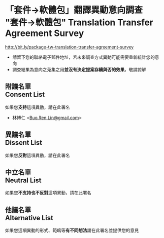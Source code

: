 # 「套件→軟體包」翻譯異動意向調查<br>"套件→軟體包" Translation Transfer Agreement Survey
http://bit.ly/package-tw-translation-transfer-agreement-survey

* 請留下您的聯絡電子郵件地址，若未來調查方式異動可能需要重新統計您的意向
* 調查結果為意向之蒐集之用**並沒有決定提案存續與否的效果**，敬請諒解

## 附議名單<br>Consent List
如果您**支持**這項異動，請在此署名

* 林博仁 &lt;<Buo.Ren.Lin@gmail.com>&gt;

## 異議名單<br>Dissent List
如果您**反對**這項異動，請在此署名

## 中立名單<br>Neutral List
如果您**不支持也不反對**這項異動，請在此署名

## 他議名單<br>Alternative List
如果您這項異動的形式、範疇等**有不同想法**請在此署名並提供您的意見
